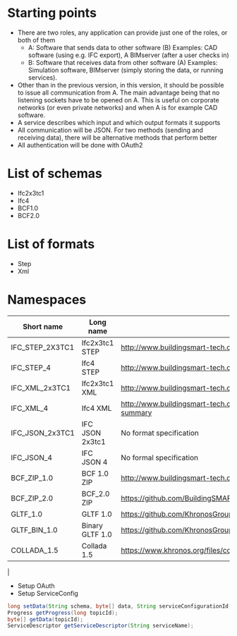# Starting points
- There are two roles, any application can provide just one of the roles, or both of them
  - A: Software that sends data to other software (B)
    Examples: CAD software (using e.g. IFC export), A BIMserver (after a user checks in)
  - B: Software that receives data from other software (A)
    Examples: Simulation software, BIMserver (simply storing the data, or running services).
- Other than in the previous version, in this version, it should be possible to issue all communication from A. The main advantage being that no listening sockets have to be opened on A. This is useful on corporate networks (or even private networks) and when A is for example CAD software.
- A service describes which input and which output formats it supports
- All communication will be JSON. For two methods (sending and receiving data), there will be alternative methods that perform better
- All authentication will be done with OAuth2

# List of schemas
- Ifc2x3tc1
- Ifc4
- BCF1.0
- BCF2.0

# List of formats
- Step
- Xml

# Namespaces

| Short name | Long name | URL |
|---|---|---|
| IFC_STEP_2X3TC1 | Ifc2x3tc1 STEP | http://www.buildingsmart-tech.org/specifications/ifc-releases/ifc2x3-tc1-release |
| IFC_STEP_4 | Ifc4 STEP | http://www.buildingsmart-tech.org/specifications/ifc-releases/ifc4-release |
| IFC_XML_2x3TC1 | Ifc2x3tc1 XML | http://www.buildingsmart-tech.org/specifications/ifcxml-releases/ifcxml2x3-release/summary |
| IFC_XML_4 | Ifc4 XML | http://www.buildingsmart-tech.org/specifications/ifcxml-releases/ifcxml4-release/ifcxml4-release-summary |
| IFC_JSON_2x3TC1 | IFC JSON 2x3tc1 | No format specification |
| IFC_JSON_4 | IFC JSON 4 | No formal specification |
| BCF_ZIP_1.0 | BCF 1.0 ZIP | http://www.buildingsmart-tech.org/specifications/bcf-releases/bcfxml-v1 |
| BCF_ZIP_2.0 | BCF_2.0 ZIP | https://github.com/BuildingSMART/BCF-XML |
| GLTF_1.0 | GLTF 1.0 | https://github.com/KhronosGroup/glTF/blob/master/specification/README.md |
| GLTF_BIN_1.0 | Binary GLTF 1.0 | https://github.com/KhronosGroup/glTF/blob/master/extensions/Khronos/KHR_binary_glTF/README.md |
| COLLADA_1.5 | Collada 1.5 | https://www.khronos.org/files/collada_spec_1_5.pdf |
| 

- Setup OAuth
- Setup ServiceConfig
```java
long setData(String schema, byte[] data, String serviceConfigurationId);
Progress getProgress(long topicId);
byte[] getData(topicId);
ServiceDescriptor getServiceDescriptor(String serviceName);
```